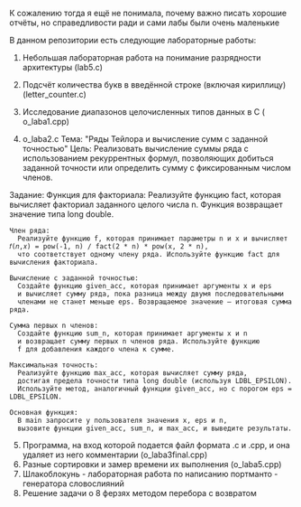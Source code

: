 К сожалению тогда я ещё не понимала, почему важно писать хорошие отчёты, но справедливости ради и сами лабы были очень маленькие

В данном репозитории есть следующие лабораторные работы:
1) Небольшая лабораторная работа на понимание разрядности архитектуры      (lab5.c)
2) Подсчёт количества букв в введённой строке (включая кириллицу)          (letter_counter.c)
3) Исследование диапазонов целочисленных типов данных в C                  ( o_laba1.cpp)
   
4) o_laba2.c
Тема: "Ряды Тейлора и вычисление сумм с заданной точностью"
Цель: Реализовать вычисление суммы ряда с использованием рекуррентных формул,
позволяющих добиться заданной точности или определить сумму с фиксированным числом членов.

Задание:
    Функция для факториала:
      Реализуйте функцию fact, которая вычисляет факториал заданного целого числа n. Функция возвращает значение типа long double.

    Член ряда:
      Реализуйте функцию f, которая принимает параметры n и x и вычисляет 𝑓(𝑛,𝑥) = pow(-1, n) / fact(2 * n) * pow(x, 2 * n),
      что соответствует одному члену ряда. Используйте функцию fact для вычисления факториала.

    Вычисление с заданной точностью:
      Создайте функцию given_acc, которая принимает аргументы x и eps 
      и вычисляет сумму ряда, пока разница между двумя последовательными 
      членами не станет меньше eps. Возвращаемое значение — итоговая сумма ряда.

    Сумма первых n членов:
      Создайте функцию sum_n, которая принимает аргументы x и n 
      и возвращает сумму первых n членов ряда. Используйте функцию 
      f для добавления каждого члена к сумме.

    Максимальная точность:
      Реализуйте функцию max_acc, которая вычисляет сумму ряда, 
      достигая предела точности типа long double (используя LDBL_EPSILON). 
      Используйте метод, аналогичный функции given_acc, но с порогом eps = LDBL_EPSILON.

    Основная функция:
      В main запросите у пользователя значения x, eps и n, 
      вызовите функции given_acc, sum_n, и max_acc, и выведите результаты.

5) Программа, на вход которой подается файл
   формата .c и .cpp, и она удаляет из него комментарии
   (о_laba3final.cpp)
7) Разные сортировки и замер времени их выполнения 
   (o_laba5.cpp)
8) Шлакоблокунь - лабораторная работа по написанию портманто - генератора словослияний
9) Решение задачи о 8 ферзях методом перебора с возвратом
